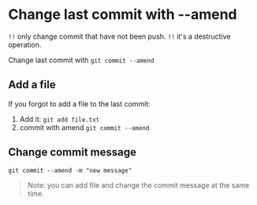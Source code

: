 # Change last commit with --amend

`!!` only change commit that have not been push.
`!!` it's a destructive operation.

Change last commit with `git commit --amend`

## Add a file

If you forgot to add a file to the last commit:

1. Add it: `git add file.txt`
2. commit with amend `git commit --amend`

## Change commit message

`git commit --amend -m "new message"`

>Note: you can add file and change the commit message at the same time.
